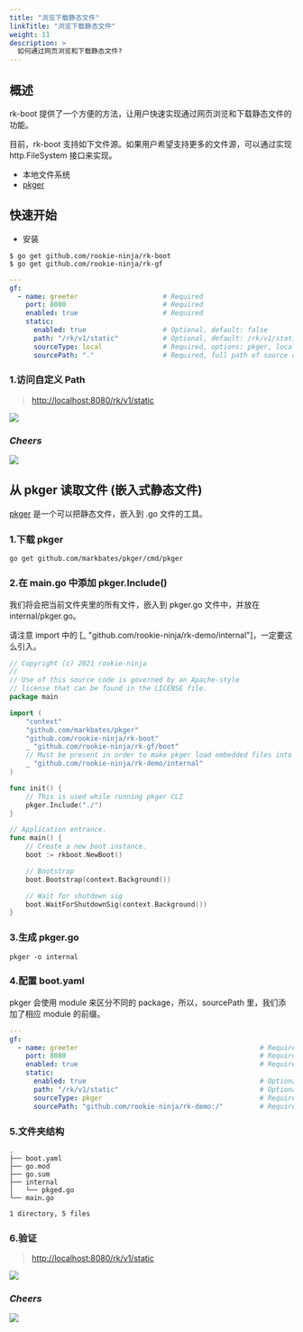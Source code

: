 ```yaml
---
title: "浏览下载静态文件"
linkTitle: "浏览下载静态文件"
weight: 11
description: >
  如何通过网页浏览和下载静态文件?
---
```


## 概述
rk-boot 提供了一个方便的方法，让用户快速实现通过网页浏览和下载静态文件的功能。

目前，rk-boot 支持如下文件源。如果用户希望支持更多的文件源，可以通过实现 http.FileSystem 接口来实现。
- 本地文件系统
- [pkger](https://github.com/markbates/pkger)

## 快速开始
- 安装

```shell script
$ go get github.com/rookie-ninja/rk-boot
$ go get github.com/rookie-ninja/rk-gf
```

```yaml
---
gf:
  - name: greeter                     # Required
    port: 8080                        # Required
    enabled: true                     # Required
    static:
      enabled: true                   # Optional, default: false
      path: "/rk/v1/static"           # Optional, default: /rk/v1/static
      sourceType: local               # Required, options: pkger, local
      sourcePath: "."                 # Required, full path of source directory
```

### 1.访问自定义 Path
> [http://localhost:8080/rk/v1/static](http://localhost:8080/rk/v1/static)

![](/bootstrapper/user-guide/gf-golang/advanced/static-file-handler.png)

### _**Cheers**_
![](/bootstrapper/user-guide/cheers.png)

## 从 pkger 读取文件 (嵌入式静态文件)
[pkger](https://github.com/markbates/pkger) 是一个可以把静态文件，嵌入到 .go 文件的工具。

### 1.下载 pkger
```shell script
go get github.com/markbates/pkger/cmd/pkger
```

### 2.在 main.go 中添加 pkger.Include() 
我们将会把当前文件夹里的所有文件，嵌入到 pkger.go 文件中，并放在 internal/pkger.go。

请注意 import 中的 [_ "github.com/rookie-ninja/rk-demo/internal"]，一定要这么引入。

```go
// Copyright (c) 2021 rookie-ninja
//
// Use of this source code is governed by an Apache-style
// license that can be found in the LICENSE file.
package main

import (
	"context"
	"github.com/markbates/pkger"
	"github.com/rookie-ninja/rk-boot"
    _ "github.com/rookie-ninja/rk-gf/boot"
	// Must be present in order to make pkger load embedded files into memory.
	_ "github.com/rookie-ninja/rk-demo/internal"
)

func init() {
	// This is used while running pkger CLI
	pkger.Include("./")
}

// Application entrance.
func main() {
	// Create a new boot instance.
	boot := rkboot.NewBoot()

	// Bootstrap
	boot.Bootstrap(context.Background())

	// Wait for shutdown sig
	boot.WaitForShutdownSig(context.Background())
}
```

### 3.生成 pkger.go
```shell script
pkger -o internal
```

### 4.配置 boot.yaml
pkger 会使用 module 来区分不同的 package，所以，sourcePath 里，我们添加了相应 module 的前缀。

```yaml
---
gf:
  - name: greeter                                             # Required
    port: 8080                                                # Required
    enabled: true                                             # Required
    static:
      enabled: true                                           # Optional, default: false
      path: "/rk/v1/static"                                   # Optional, default: /rk/v1/static
      sourceType: pkger                                       # Required, options: pkger, local
      sourcePath: "github.com/rookie-ninja/rk-demo:/"         # Required, full path of source directory
```

### 5.文件夹结构
```
.
├── boot.yaml
├── go.mod
├── go.sum
├── internal
│   └── pkged.go
└── main.go

1 directory, 5 files
```

### 6.验证
> [http://localhost:8080/rk/v1/static](http://localhost:8080/rk/v1/static)

![](/bootstrapper/user-guide/gf-golang/advanced/static-file-handler-pkger.png)

### _**Cheers**_
![](/bootstrapper/user-guide/cheers.png)





